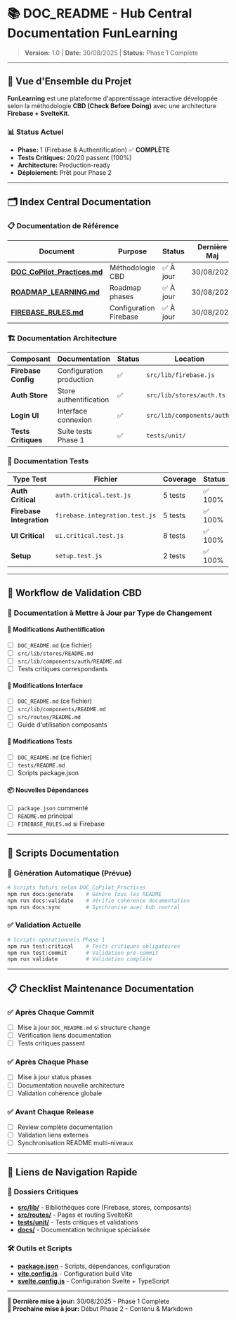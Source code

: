 # 📚 DOC_README - Hub Central Documentation FunLearning

> **Version:** 1.0 | **Date:** 30/08/2025 | **Status:** Phase 1 Complete

---

## 🎯 **Vue d'Ensemble du Projet**

**FunLearning** est une plateforme d'apprentissage interactive développée selon la méthodologie **CBD (Check Before Doing)** avec une architecture **Firebase + SvelteKit**.

### 📊 **Status Actuel**

- **Phase:** 1 (Firebase & Authentification) ✅ **COMPLÈTE**
- **Tests Critiques:** 20/20 passent (100%)
- **Architecture:** Production-ready
- **Déploiement:** Prêt pour Phase 2

---

## 🗂️ **Index Central Documentation**

### 📋 **Documentation de Référence**

| Document                                                                                   | Purpose                | Status    | Dernière Maj |
| ------------------------------------------------------------------------------------------ | ---------------------- | --------- | ------------ |
| **[DOC_CoPilot_Practices.md](../MyDevFramework/docs/DOC_CoPilot_Practices.md)**            | Méthodologie CBD       | ✅ À jour | 30/08/2025   |
| **[ROADMAP_LEARNING.md](../MyDevFramework/projects/learning-project/ROADMAP_LEARNING.md)** | Roadmap phases         | ✅ À jour | 30/08/2025   |
| **[FIREBASE_RULES.md](docs/FIREBASE_RULES.md)**                                            | Configuration Firebase | ✅ À jour | 30/08/2025   |

### 🏗️ **Documentation Architecture**

| Composant           | Documentation            | Status | Location                   |
| ------------------- | ------------------------ | ------ | -------------------------- |
| **Firebase Config** | Configuration production | ✅     | `src/lib/firebase.js`      |
| **Auth Store**      | Store authentification   | ✅     | `src/lib/stores/auth.ts`   |
| **Login UI**        | Interface connexion      | ✅     | `src/lib/components/auth/` |
| **Tests Critiques** | Suite tests Phase 1      | ✅     | `tests/unit/`              |

### 🧪 **Documentation Tests**

| Type Test                | Fichier                        | Coverage | Status  |
| ------------------------ | ------------------------------ | -------- | ------- |
| **Auth Critical**        | `auth.critical.test.js`        | 5 tests  | ✅ 100% |
| **Firebase Integration** | `firebase.integration.test.js` | 5 tests  | ✅ 100% |
| **UI Critical**          | `ui.critical.test.js`          | 8 tests  | ✅ 100% |
| **Setup**                | `setup.test.js`                | 2 tests  | ✅ 100% |

---

## 🎯 **Workflow de Validation CBD**

### 📝 **Documentation à Mettre à Jour par Type de Changement**

#### 🔐 **Modifications Authentification**

- [ ] `DOC_README.md` (ce fichier)
- [ ] `src/lib/stores/README.md`
- [ ] `src/lib/components/auth/README.md`
- [ ] Tests critiques correspondants

#### 🎨 **Modifications Interface**

- [ ] `DOC_README.md` (ce fichier)
- [ ] `src/lib/components/README.md`
- [ ] `src/routes/README.md`
- [ ] Guide d'utilisation composants

#### 🧪 **Modifications Tests**

- [ ] `DOC_README.md` (ce fichier)
- [ ] `tests/README.md`
- [ ] Scripts package.json

#### 📦 **Nouvelles Dépendances**

- [ ] `package.json` commenté
- [ ] `README.md` principal
- [ ] `FIREBASE_RULES.md` si Firebase

---

## 🚀 **Scripts Documentation**

### 🤖 **Génération Automatique (Prévue)**

```bash
# Scripts futurs selon DOC_CoPilot_Practices
npm run docs:generate    # Génère tous les README
npm run docs:validate    # Vérifie cohérence documentation
npm run docs:sync        # Synchronise avec hub central
```

### ✅ **Validation Actuelle**

```bash
# Scripts opérationnels Phase 1
npm run test:critical    # Tests critiques obligatoires
npm run test:commit      # Validation pré-commit
npm run validate         # Validation complète
```

---

## 📋 **Checklist Maintenance Documentation**

### ✅ **Après Chaque Commit**

- [ ] Mise à jour `DOC_README.md` si structure change
- [ ] Vérification liens documentation
- [ ] Tests critiques passent

### ✅ **Après Chaque Phase**

- [ ] Mise à jour status phases
- [ ] Documentation nouvelle architecture
- [ ] Validation cohérence globale

### ✅ **Avant Chaque Release**

- [ ] Review complète documentation
- [ ] Validation liens externes
- [ ] Synchronisation README multi-niveaux

---

## 🔗 **Liens de Navigation Rapide**

### 📁 **Dossiers Critiques**

- **[src/lib/](src/lib/)** - Bibliothèques core (Firebase, stores, composants)
- **[src/routes/](src/routes/)** - Pages et routing SvelteKit
- **[tests/unit/](tests/unit/)** - Tests critiques et validations
- **[docs/](docs/)** - Documentation technique spécialisée

### 🛠️ **Outils et Scripts**

- **[package.json](package.json)** - Scripts, dépendances, configuration
- **[vite.config.js](vite.config.js)** - Configuration build Vite
- **[svelte.config.js](svelte.config.js)** - Configuration Svelte + TypeScript

---

**📝 Dernière mise à jour:** 30/08/2025 - Phase 1 Complete  
**🔄 Prochaine mise à jour:** Début Phase 2 - Contenu & Markdown

